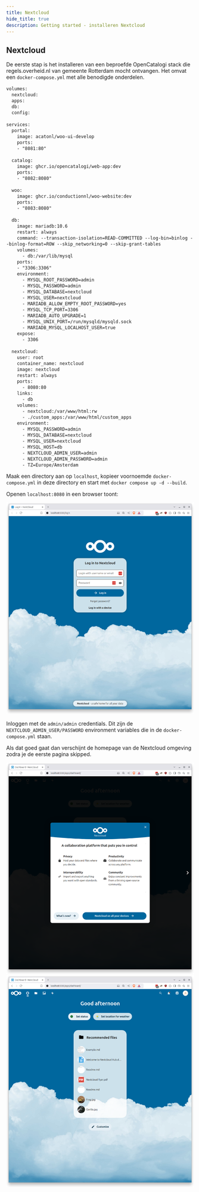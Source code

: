 ```yaml
---
title: Nextcloud
hide_title: true
description: Getting started - installeren Nextcloud
---
```


## Nextcloud

De eerste stap is het installeren van een beproefde OpenCatalogi stack die regels.overheid.nl van gemeente Rotterdam mocht ontvangen. Het omvat een `docker-compose.yml` met alle benodigde onderdelen.

```
volumes:
  nextcloud:
  apps:
  db:
  config:

services:
  portal:
    image: acatonl/woo-ui-develop
    ports:
    - "8081:80"

  catalog:
    image: ghcr.io/opencatalogi/web-app:dev
    ports:
    - "8082:8080"

  woo:
    image: ghcr.io/conductionnl/woo-website:dev
    ports:
    - "8083:8080"

  db:
    image: mariadb:10.6
    restart: always
    command: --transaction-isolation=READ-COMMITTED --log-bin=binlog --binlog-format=ROW --skip_networking=0 --skip-grant-tables
    volumes:
      - db:/var/lib/mysql
    ports:
    - "3306:3306"
    environment:
      - MYSQL_ROOT_PASSWORD=admin
      - MYSQL_PASSWORD=admin
      - MYSQL_DATABASE=nextcloud
      - MYSQL_USER=nextcloud
      - MARIADB_ALLOW_EMPTY_ROOT_PASSWORD=yes
      - MYSQL_TCP_PORT=3306
      - MARIADB_AUTO_UPGRADE=1
      - MYSQL_UNIX_PORT=/run/mysqld/mysqld.sock
      - MARIADB_MYSQL_LOCALHOST_USER=true
    expose:
      - 3306
      
  nextcloud:
    user: root
    container_name: nextcloud
    image: nextcloud
    restart: always
    ports:
      - 8080:80
    links:
      - db
    volumes:
      - nextcloud:/var/www/html:rw
      - ./custom_apps:/var/www/html/custom_apps
    environment:
      - MYSQL_PASSWORD=admin
      - MYSQL_DATABASE=nextcloud
      - MYSQL_USER=nextcloud
      - MYSQL_HOST=db
      - NEXTCLOUD_ADMIN_USER=admin
      - NEXTCLOUD_ADMIN_PASSWORD=admin
      - TZ=Europe/Amsterdam

```

Maak een directory aan op `localhost`, kopieer voornoemde `docker-compose.yml` in deze directory en start met `docker compose up -d --build`.

Openen `localhost:8080` in een browser toont:

![Initial page](../../../static/img/OpenCatalogi/OC_install.png)

Inloggen met de `admin/admin` credentials. Dit zijn de `NEXTCLOUD_ADMIN_USER/PASSWORD` environment variables die in de `docker-compose.yml` staan.

Als dat goed gaat dan verschijnt de homepage van de Nextcloud omgeving zodra je de eerste pagina skipped.

![Homepage Nextcloud](../../../static/img/OpenCatalogi/OC_loggedin.png)
![Homepage Nextcloud](../../../static/img/OpenCatalogi/OC_loggedin2.png)
